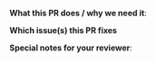 <!--
Yay! Thanks for sending us a PR! 🎊

Please ensure your PR adheres to:

- [ ] Commit messages has a short & issue references when necessary
- [ ] Each commit does a logical chunk of work.
- [ ] It builds and tests pass (e.g `gulp`)
-->

**What this PR does / why we need it**:

**Which issue(s) this PR fixes**

<!--
Commits in `fixes #<issue number>(, fixes #<issue_number>, ...)` format, will close the issue(s) when PR gets merged)
-->

**Special notes for your reviewer**: